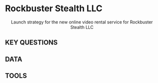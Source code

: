 # Rockbuster Stealth LLC
<p align="center">
Launch strategy for the new online video rental service for Rockbuster Stealth LLC
</p>

## KEY QUESTIONS

## DATA

## TOOLS
